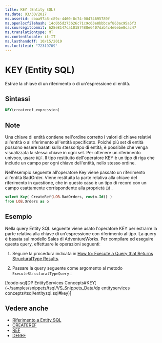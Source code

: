 ```yaml
---
title: KEY (Entity SQL)
ms.date: 03/30/2017
ms.assetid: cbaa97a8-c89c-4460-8c74-00474695789f
ms.openlocfilehash: 14c0b5d273b26c71c9c63e8bbbcef863ac95a5f3
ms.sourcegitcommit: 628e8147ca10187488e6407dab4c4e6ebe0cac47
ms.translationtype: MT
ms.contentlocale: it-IT
ms.lasthandoff: 10/15/2019
ms.locfileid: "72319709"
---
```

# <a name="key-entity-sql"></a>KEY (Entity SQL)
Estrae la chiave di un riferimento o di un'espressione di entità.  
  
## <a name="syntax"></a>Sintassi  
  
```sql  
KEY(createref_expression)  
```  
  
## <a name="remarks"></a>Note  
 Una chiave di entità contiene nell'ordine corretto i valori di chiave relativi all'entità o al riferimento all'entità specificato. Poiché più set di entità possono essere basati sullo stesso tipo di entità, è possibile che venga visualizzata la stessa chiave in ogni set. Per ottenere un riferimento univoco, usare `REF`. Il tipo restituito dell'operatore KEY è un tipo di riga che include un campo per ogni chiave dell'entità, nello stesso ordine.  
  
 Nell'esempio seguente all'operatore Key viene passato un riferimento all'entità BadOrder. Viene restituita la parte relativa alla chiave del riferimento in questione, che in questo caso è un tipo di record con un campo esattamente corrispondente alla proprietà `Id` .  
  
```sql  
select Key( CreateRef(LOB.BadOrders, row(o.Id)) )   
from LOB.Orders as o  
```  
  
## <a name="example"></a>Esempio  
 Nella query Entity SQL seguente viene usato l'operatore KEY per estrarre la parte relativa alla chiave di un'espressione con riferimento al tipo. La query è basata sul modello Sales di AdventureWorks. Per compilare ed eseguire questa query, effettuare le operazioni seguenti:  
  
1. Seguire la procedura indicata in [How to: Execute a Query that Returns StructuralType Results](../how-to-execute-a-query-that-returns-structuraltype-results.md).  
  
2. Passare la query seguente come argomento al metodo `ExecuteStructuralTypeQuery` :  
  
 [!code-sql[DP EntityServices Concepts#KEY](~/samples/snippets/tsql/VS_Snippets_Data/dp entityservices concepts/tsql/entitysql.sql#key)]  
  
## <a name="see-also"></a>Vedere anche

- [Riferimento a Entity SQL](entity-sql-reference.md)
- [CREATEREF](createref-entity-sql.md)
- [REF](ref-entity-sql.md)
- [DEREF](deref-entity-sql.md)
